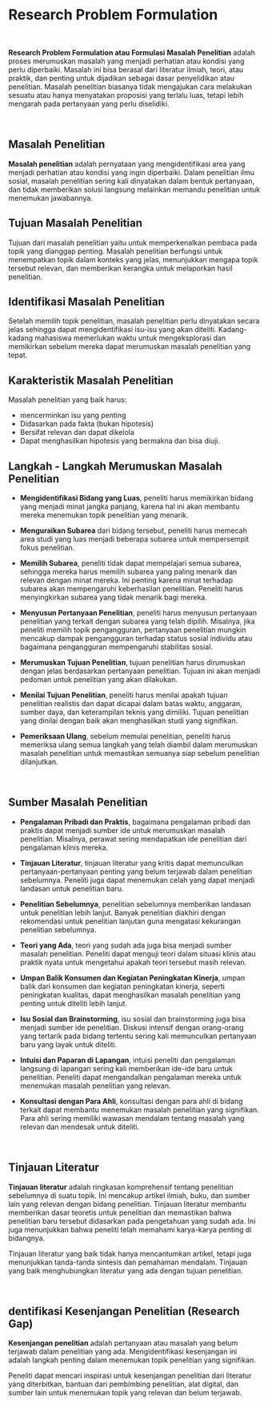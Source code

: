 # Research Problem Formulation

<br>

**Research Problem Formulation atau Formulasi Masalah Penelitian** adalah proses merumuskan masalah yang menjadi perhatian atau kondisi yang perlu diperbaiki. Masalah ini bisa berasal dari literatur ilmiah, teori, atau praktik, dan penting untuk dijadikan sebagai dasar penyelidikan atau penelitian. Masalah penelitian biasanya tidak mengajukan cara melakukan sesuatu atau hanya menyatakan proposisi yang terlalu luas, tetapi lebih mengarah pada pertanyaan yang perlu diselidiki.

<br>

## Masalah Penelitian

**Masalah penelitian** adalah pernyataan yang mengidentifikasi area yang menjadi perhatian atau kondisi yang ingin diperbaiki. Dalam penelitian ilmu sosial, masalah penelitian sering kali dinyatakan dalam bentuk pertanyaan, dan tidak memberikan solusi langsung melainkan memandu penelitian untuk menemukan jawabannya.

## Tujuan Masalah Penelitian

Tujuan dari masalah penelitian yaitu untuk memperkenalkan pembaca pada topik yang dianggap penting. Masalah penelitian berfungsi untuk menempatkan topik dalam konteks yang jelas, menunjukkan mengapa topik tersebut relevan, dan memberikan kerangka untuk melaporkan hasil penelitian.

## Identifikasi Masalah Penelitian

Setelah memilih topik penelitian, masalah penelitian perlu dinyatakan secara jelas sehingga dapat mengidentifikasi isu-isu yang akan diteliti. Kadang-kadang mahasiswa memerlukan waktu untuk mengeksplorasi dan memikirkan sebelum mereka dapat merumuskan masalah penelitian yang tepat.

## Karakteristik Masalah Penelitian

Masalah penelitian yang baik harus:

- mencerminkan isu yang penting
- Didasarkan pada fakta (bukan hipotesis)
- Bersifat relevan dan dapat dikelola
- Dapat menghasilkan hipotesis yang bermakna dan bisa diuji.

## Langkah - Langkah Merumuskan Masalah Penelitian

- **Mengidentifikasi Bidang yang Luas**, peneliti harus memikirkan bidang yang menjadi minat jangka panjang, karena hal ini akan membantu mereka menemukan topik penelitian yang menarik.

- **Menguraikan Subarea** dari bidang tersebut, peneliti harus memecah area studi yang luas menjadi beberapa subarea untuk mempersempit fokus penelitian.

- **Memilih Subarea**, peneliti tidak dapat mempelajari semua subarea, sehingga mereka harus memilih subarea yang paling menarik dan relevan dengan minat mereka. Ini penting karena minat terhadap subarea akan mempengaruhi keberhasilan penelitian. Peneliti harus menyingkirkan subarea yang tidak menarik bagi mereka.

- **Menyusun Pertanyaan Penelitian**, peneliti harus menyusun pertanyaan penelitian yang terkait dengan subarea yang telah dipilih. Misalnya, jika peneliti memilih topik pengangguran, pertanyaan penelitian mungkin mencakup dampak pengangguran terhadap status sosial individu atau bagaimana pengangguran mempengaruhi stabilitas sosial.

- **Merumuskan Tujuan Penelitian**, tujuan penelitian harus dirumuskan dengan jelas berdasarkan pertanyaan penelitian. Tujuan ini akan menjadi pedoman untuk penelitian yang akan dilakukan.

- **Menilai Tujuan Penelitian**, peneliti harus menilai apakah tujuan penelitian realistis dan dapat dicapai dalam batas waktu, anggaran, sumber daya, dan keterampilan teknis yang dimiliki. Tujuan penelitian yang dinilai dengan baik akan menghasilkan studi yang signifikan.

- **Pemeriksaan Ulang**, sebelum memulai penelitian, peneliti harus memeriksa ulang semua langkah yang telah diambil dalam merumuskan masalah penelitian untuk memastikan semuanya siap sebelum penelitian dilanjutkan.

<br>

## Sumber Masalah Penelitian

- **Pengalaman Pribadi dan Praktis**, bagaimana pengalaman pribadi dan praktis dapat menjadi sumber ide untuk merumuskan masalah penelitian. Misalnya, perawat sering mendapatkan ide penelitian dari pengalaman klinis mereka.

- **Tinjauan Literatur**, tinjauan literatur yang kritis dapat memunculkan pertanyaan-pertanyaan penting yang belum terjawab dalam penelitian sebelumnya. Peneliti juga dapat menemukan celah yang dapat menjadi landasan untuk penelitian baru.

- **Penelitian Sebelumnya**, penelitian sebelumnya memberikan landasan untuk penelitian lebih lanjut. Banyak penelitian diakhiri dengan rekomendasi untuk penelitian lanjutan guna mengatasi kekurangan penelitian sebelumnya.

- **Teori yang Ada**, teori yang sudah ada juga bisa menjadi sumber masalah penelitian. Peneliti dapat menguji teori dalam situasi klinis atau praktik nyata untuk mengetahui apakah teori tersebut masih relevan.

- **Umpan Balik Konsumen dan Kegiatan Peningkatan Kinerja**, umpan balik dari konsumen dan kegiatan peningkatan kinerja, seperti peningkatan kualitas, dapat menghasilkan masalah penelitian yang penting untuk diteliti lebih lanjut.

- **Isu Sosial dan Brainstorming**, isu sosial dan brainstorming juga bisa menjadi sumber ide penelitian. Diskusi intensif dengan orang-orang yang tertarik pada bidang tertentu sering kali memunculkan pertanyaan baru yang layak untuk diteliti.

- **Intuisi dan Paparan di Lapangan**, intuisi peneliti dan pengalaman langsung di lapangan sering kali memberikan ide-ide baru untuk penelitian. Peneliti dapat mengandalkan pengalaman mereka untuk menemukan masalah penelitian yang relevan.

- **Konsultasi dengan Para Ahli**, konsultasi dengan para ahli di bidang terkait dapat membantu menemukan masalah penelitian yang signifikan. Para ahli sering memiliki wawasan mendalam tentang masalah yang relevan dan mendesak untuk diteliti.

<br>

## Tinjauan Literatur

**Tinjauan literatur** adalah ringkasan komprehensif tentang penelitian sebelumnya di suatu topik. Ini mencakup artikel ilmiah, buku, dan sumber lain yang relevan dengan bidang penelitian. Tinjauan literatur membantu memberikan dasar teoretis untuk penelitian dan memastikan bahwa penelitian baru tersebut didasarkan pada pengetahuan yang sudah ada. Ini juga menunjukkan bahwa peneliti telah memahami karya-karya penting di bidangnya.

Tinjauan literatur yang baik tidak hanya mencantumkan artikel, tetapi juga menunjukkan tanda-tanda sintesis dan pemahaman mendalam. Tinjauan yang baik menghubungkan literatur yang ada dengan tujuan penelitian.

<br>

## dentifikasi Kesenjangan Penelitian (Research Gap)

**Kesenjangan penelitian** adalah pertanyaan atau masalah yang belum terjawab dalam penelitian yang ada. Mengidentifikasi kesenjangan ini adalah langkah penting dalam menemukan topik penelitian yang signifikan.

Peneliti dapat mencari inspirasi untuk kesenjangan penelitian dari literatur yang diterbitkan, bantuan dari pembimbing penelitian, alat digital, dan sumber lain untuk menemukan topik yang relevan dan belum terjawab.
